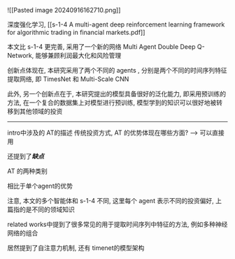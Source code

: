 
![[Pasted image 20240916162710.png]]

深度强化学习, [[s-1-4 A multi-agent deep reinforcement learning framework for algorithmic trading in financial markets.pdf]]

本文比 s-1-4 更完善, 采用了一个新的网络 Multi Agent Double Deep Q- Network, 能够兼顾利润最大化和风险管理 

创新点体现在, 本研究采用了两个不同的 agents , 分别是两个不同的时间序列特征提取网络, 即 TimesNet 和 Multi-Scale CNN

此外, 另一个创新点在于, 本研究提出的模型具备很好的泛化能力, 即采用预训练的方法, 在一个复合的数据集上对模型进行预训练, 模型学到的知识可以很好地被转移到其他领域的投资

---

intro中涉及的 AT的描述
传统投资方式, AT 的优势体现在哪些方面? --> 可以直接用

还提到了***缺点***

AT 的两种类别

相比于单个agent的优势

注意, 本文的多个智能体和 s-1-4 不同, 这里每个 agent 表示不同的投资偏好, 上篇指的是不同的领域知识


related works中提到了很多常见的用于提取时间序列中特征的方法, 例如多种神经网络的组合

居然提到了自注意力机制, 还有 timenet的模型架构
